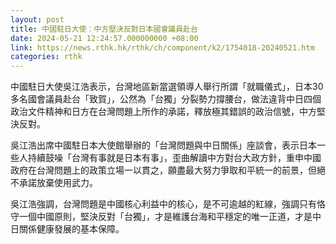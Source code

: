 ```yaml
---
layout: post
title: 中國駐日大使︰中方堅決反對日本國會議員赴台
date: 2024-05-21 12:24:57.000000000 +08:00
link: https://news.rthk.hk/rthk/ch/component/k2/1754018-20240521.htm
categories: rthk
---
```


中國駐日大使吳江浩表示，台灣地區新當選領導人舉行所謂「就職儀式」，日本30多名國會議員赴台「致賀」，公然為「台獨」分裂勢力撐腰台，做法違背中日四個政治文件精神和日方在台灣問題上所作的承諾，釋放極其錯誤的政治信號，中方堅決反對。

吳江浩出席中國駐日本大使館舉辦的「台灣問題與中日關係」座談會，表示日本一些人持續鼓噪「台灣有事就是日本有事」，歪曲解讀中方對台大政方針，重申中國政府在台灣問題上的政策立場一以貫之，願盡最大努力爭取和平統一的前景，但絕不承諾放棄使用武力。

吳江浩強調，台灣問題是中國核心利益中的核心，是不可逾越的紅線，強調只有恪守一個中國原則，堅決反對「台獨」，才是維護台海和平穩定的唯一正道，才是中日關係健康發展的基本保障。
